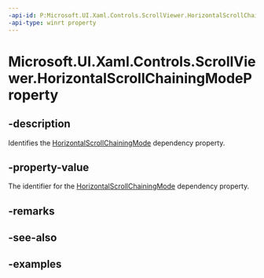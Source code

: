 ```yaml
---
-api-id: P:Microsoft.UI.Xaml.Controls.ScrollViewer.HorizontalScrollChainingModeProperty
-api-type: winrt property
---
```


# Microsoft.UI.Xaml.Controls.ScrollViewer.HorizontalScrollChainingModeProperty

<!--
public static Windows.UI.Xaml.DependencyProperty HorizontalScrollChainingModeProperty { get; }
-->

## -description

Identifies the [HorizontalScrollChainingMode](scrollviewer_horizontalscrollchainingmode.md) dependency property.

## -property-value

The identifier for the [HorizontalScrollChainingMode](scrollviewer_horizontalscrollchainingmode.md) dependency property.

## -remarks

## -see-also

## -examples

